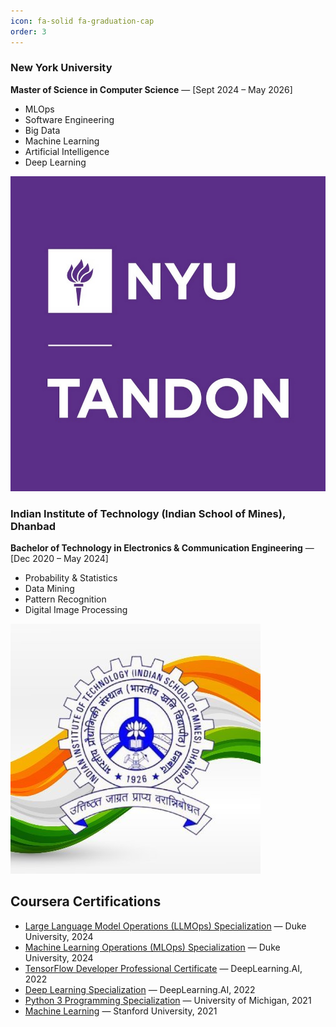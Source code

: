 ```yaml
---
icon: fa-solid fa-graduation-cap
order: 3
---
```


<div class="project-card">
  <div class="project-card-content">
      <h3>New York University</h3>
      <p><strong>Master of Science in Computer Science</strong> — [Sept 2024 – May 2026]</p>
      <ul class="coursework-chips" role="list">
        <li>MLOps</li>
        <li>Software Engineering</li>
        <li>Big Data</li>
        <li>Machine Learning</li>
        <li>Artificial Intelligence</li>
        <li>Deep Learning</li>
      </ul>
  </div>
  <img src="/assets/education/nyu_tandon.jpg" alt="nyu-tandon" class="project-card-img" />
</div>

<div class="project-card">
  <div class="project-card-content">
      <h3>Indian Institute of Technology (Indian School of Mines), Dhanbad</h3>
      <p><strong>Bachelor of Technology in Electronics & Communication Engineering</strong> — [Dec 2020 – May 2024]</p>
      <ul class="coursework-chips" role="list"> 
        <li>Probability & Statistics</li>
        <li>Data Mining</li>
        <li>Pattern Recognition</li>
        <li>Digital Image Processing</li>
      </ul>
  </div>
  <img src="/assets/education/iitism.jpg" alt="iit-ism" class="project-card-img" />
</div>

## Coursera Certifications

- [Large Language Model Operations (LLMOps) Specialization](/assets/education/certifications/llmops.pdf) — Duke University, 2024  
- [Machine Learning Operations (MLOps) Specialization](/assets/education/certifications/mlops.pdf) — Duke University, 2024  
- [TensorFlow Developer Professional Certificate](/assets/education/certifications/tensorflow_developer.pdf) — DeepLearning.AI, 2022  
- [Deep Learning Specialization](/assets/education/certifications/deep_learning.pdf) — DeepLearning.AI, 2022  
- [Python 3 Programming Specialization](/assets/education/certifications/python3.pdf) — University of Michigan, 2021  
- [Machine Learning](/assets/education/certifications/machine_learning.pdf) — Stanford University, 2021  
